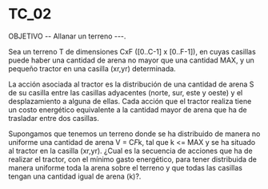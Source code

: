 # TC_02
OBJETIVO -- Allanar un terreno ---.

Sea un terreno T  de dimensiones CxF ([0..C-1] x [0..F-1]), en cuyas casillas puede haber una cantidad de arena no mayor que una cantidad MAX, y un pequeño tractor en una casilla (xr,yr) determinada. 

La acción asociada al tractor es la distribución de una cantidad de arena  S de su casilla entre las casillas adyacentes (norte, sur, este y oeste) y el desplazamiento a alguna de ellas. Cada acción que el tractor realiza tiene un costo energético equivalente a la cantidad mayor de arena que ha de trasladar entre dos casillas.

Supongamos que tenemos un terreno donde se ha distribuido de manera no uniforme una cantidad de arena   V = C*F*k, tal que k <= MAX y se ha situado al tractor en la casilla (xr,yr). ¿Cual es la secuencia de acciones que ha de realizar el tractor, con el mínimo gasto energético, para tener distribuida de manera uniforme toda la arena sobre el terreno y que todas las casillas tengan una cantidad igual de arena (k)?.
